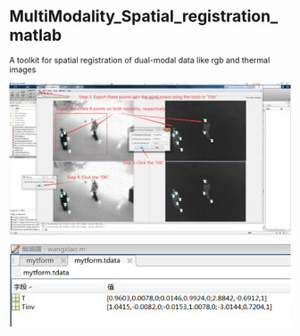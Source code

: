 # MultiModality_Spatial_registration_matlab
A toolkit for spatial registration of dual-modal data like rgb and thermal images

![rgbt_car10](https://github.com/wangxiao5791509/MultiModality_Spatial_registration_matlab/blob/main/Picture1.png) 

![rgbt_car10](https://github.com/wangxiao5791509/MultiModality_Spatial_registration_matlab/blob/main/Picture2.png) 

